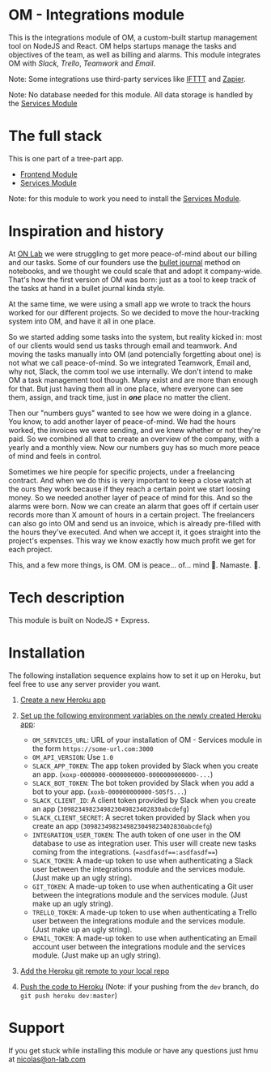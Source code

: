 # OM - Integrations module
This is the integrations module of OM, a custom-built startup management tool on NodeJS and React. OM helps startups manage the tasks and objectives of the team, as well as billing and alarms. 
This module integrates OM with *Slack*, *Trello*, *Teamwork* and *Email*.

Note: Some integrations use third-party services like [IFTTT](https://ifttt.com) and [Zapier](https://zapier.com).

Note: No database needed for this module. All data storage is handled by the [Services Module](https://github.com/nicolasalliaume/om-services)

# The full stack
This is one part of a tree-part app.
   * [Frontend Module](https://github.com/nicolasalliaume/om-frontend)
   * [Services Module](https://github.com/nicolasalliaume/om-services)
   
Note: for this module to work you need to install the [Services Module](https://github.com/nicolasalliaume/om-services).

# Inspiration and history

At [ON Lab](http://on-lab.com) we were struggling to get more peace-of-mind about our billing and our tasks. Some of our founders use the [bullet journal](http://bulletjournal.com) method on notebooks, and we thought we could scale that and adopt it company-wide. That's how the first version of OM was born: just as a tool to keep track of the tasks at hand in a bullet journal kinda style.

At the same time, we were using a small app we wrote to track the hours worked for our different projects. So we decided to move the hour-tracking system into OM, and have it all in one place.

So we started adding some tasks into the system, but reality kicked in: most of our clients would send us tasks through email and teamwork. And moving the tasks manually into OM (and potencially forgetting about one) is not what we call peace-of-mind. So we integrated Teamwork, Email and, why not, Slack, the comm tool we use internally. We don't intend to make OM a task management tool though. Many exist and are more than enough for that. But just having them all in one place, where everyone can see them, assign, and track time, just in ***one*** place no matter the client.

Then our "numbers guys" wanted to see how we were doing in a glance. You know, to add another layer of peace-of-mind. We had the hours worked, the invoices we were sending, and we knew whether or not they're paid. So we combined all that to create an overview of the company, with a yearly and a monthly view. Now our numbers guy has so much more peace of mind and feels in control.

Sometimes we hire people for specific projects, under a freelancing contract. And when we do this is very important to keep a close watch at the ours they work because if they reach a certain point we start loosing money. So we needed another layer of peace of mind for this. And so the alarms were born. Now we can create an alarm that goes off if certain user records more than X amount of hours in a certain project. The freelancers can also go into OM and send us an invoice, which is already pre-filled with the hours they've executed. And when we accept it, it goes straight into the project's expenses. This way we know exactly how much profit we get for each project.

This, and a few more things, is OM. OM is peace... of... mind 🙌. Namaste. 🙏.

# Tech description

This module is built on NodeJS + Express.

# Installation
The following installation sequence explains how to set it up on Heroku, but feel free to use any server provider you want.

1. [Create a new Heroku app](https://devcenter.heroku.com/articles/creating-apps)

2. [Set up the following environment variables on the newly created Heroku app](https://devcenter.heroku.com/articles/config-vars#managing-config-vars):
    * `OM_SERVICES_URL`: URL of your installation of OM - Services module in the form `https://some-url.com:3000`
    * `OM_API_VERSION`: Use `1.0`
    * `SLACK_APP_TOKEN`: The app token provided by Slack when you create an app. (`xoxp-0000000-0000000000-0000000000000-...`)
    * `SLACK_BOT_TOKEN`: The bot token provided by Slack when you add a bot to your app. (`xoxb-000000000000-S0SfS...`)
    * `SLACK_CLIENT_ID`: A client token provided by Slack when you create an app (`3098234982349823049823402830abcdefg`)
    * `SLACK_CLIENT_SECRET`: A secret token provided by Slack when you create an app (`3098234982349823049823402830abcdefg`)
    * `INTEGRATION_USER_TOKEN`: The auth token of one user in the OM database to use as integration user. This user will create new tasks coming from the integrations. (`=asdfasdf==:asdfasdf==`)
    * `SLACK_TOKEN`: A made-up token to use when authenticating a Slack user between the integrations module and the services module. (Just make up an ugly string).
    * `GIT_TOKEN`: A made-up token to use when authenticating a Git user between the integrations module and the services module. (Just make up an ugly string).
    * `TRELLO_TOKEN`: A made-up token to use when authenticating a Trello user between the integrations module and the services module. (Just make up an ugly string).
    * `EMAIL_TOKEN`: A made-up token to use when authenticating an Email account user between the integrations module and the services module. (Just make up an ugly string).
    
3. [Add the Heroku git remote to your local repo](https://devcenter.heroku.com/articles/git#creating-a-heroku-remote)

4. [Push the code to Heroku](https://devcenter.heroku.com/articles/git#deploying-code) (Note: if your pushing from the `dev` branch, do `git push heroku dev:master`)

# Support
If you get stuck while installing this module or have any questions just hmu at nicolas@on-lab.com
